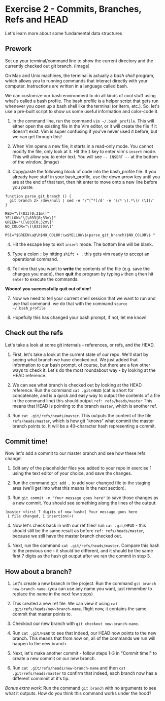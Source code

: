 # Exercise 2 - Commits, Branches, Refs and HEAD
Let's learn more about some fundamental data structures

## Prework
Set up your terminal/command line to show the current directory and the currently checked out git branch. (image)

On Mac and Unix machines, the terminal is actually a *bash shell* program, which allows you to running commands that interact directly with your computer. Instructions are written in a language called bash. 

We can customize our bash environment to do all kinds of cool stuff using what's called a bash profile. The bash profile is a helper script that gets run whenever you open up a bash shell like the terminal (or iterm, etc.). So, let's use a pre-built script to show us some useful information and color-code it.

1. In the command line, run the command `vim ~/.bash_profile`. This will either open the existing file in the Vim editor, or it will create the file if it doesn't exist. Vim is super confusing if you've never used it before, but we can get through this!

2. When Vim opens a new file, it starts in a read-only mode. You cannot modify the file, only look at it. Hit the `I` key to enter vim's `insert` mode. This will allow you to enter text. You will see `-- INSERT --` at the bottom of the window. (image)

3. Copy/paste the following block of code into the bash_profile file. If you already have stuff in your bash_profile, use the down arrow key until you are at the end of that text, then hit enter to move onto a new line before you paste. 

```
function parse_git_branch () {
  git branch 2> /dev/null | sed -e '/^[^*]/d' -e 's/* \(.*\)/ (\1)/'
}

RED="\[\033[0;31m\]"
YELLOW="\[\033[0;33m\]"
GREEN="\[\033[0;32m\]"
NO_COLOR="\[\033[0m\]"

PS1="$GREEN\u@\h$NO_COLOR:\w$YELLOW\$(parse_git_branch)$NO_COLOR\$ "
```

4. Hit the escape key to exit `insert` mode. The bottom line will be blank.

5. Type a colon `:` by hitting `shift + ;` this gets vim ready to accept an operational command.

6. Tell vim that you want to **write** the contents of the file (e.g. save the changes you made), then **quit** the program by typing `w` then `q` then hit `enter` to execute the commands.

**Woooo! you successfully quit out of vim!**

7. Now we need to tell your current shell session that we want to run and use that command. we do that with the command `source ~/.bash_profile`

8. Hopefully this has changed your bash prompt, if not, let me know!

## Check out the refs
Let's take a look at some git internals - references, or refs, and the HEAD.

1. First, let's take a look at the current state of our repo. We'll start by seeing what branch we have checked out. We just added that information to our bash prompt, of course, but there are a few other ways to check it. Let's do the most roundabout way - by looking at the HEAD reference. 

2.  We can see what branch is checked out by looking at the HEAD reference. Run the command `cat .git/HEAD` (cat is short for concatenate, and is a quick and easy way to output the contents of a file in the command line) this should output `ref: refs/heads/master` This means that HEAD is pointing to the branch `master`, which is another ref.

3. Run `cat .git/refs/heads/master`. This outputs the content of the file `refs/heads/master`, which is how git "knows" what commit the master branch points to. It will be a 40-character hash representing a commit.

## Commit time!
Now let's add a commit to our master branch and see how these refs change! 

1. Edit any of the placeholder files you added to your repo in exercise 1 using the text editor of your choice, and save the changes.

2. Run the command `git add .` to add your changed file to the staging area (we'll get into what this means in the next section).

3. Run `git commit -m "Your message goes here"` to save those changes as a new commit. You should see something along the lines of the output:

```
[master <first 7 digits of new hash>] Your message goes here
 1 file changed, 1 insertion(+)
 ```

4. Now let's check back in with our ref files! run `cat .git/HEAD` - this should still be the same result as before `ref: refs/heads/master`, because we still have the master branch checked out.

5. Next, run the command `cat .git/refs/heads/master`. Compare this hash to the previous one - it should be different, and it should be the same first 7 digits as the hash git output after we ran the commit in step 3.

## How about a branch? 

1. Let's create a new branch in the project. Run the command `git branch new-branch-name`. (you can use any name you want, just remember to replace the name in the next few steps)

2. This created a new ref file. We can view it using `cat .git/refs/heads/new-branch-name`. Right now, it contains the same commit that master points to. 

3. Checkout our new branch with `git checkout new-branch-name`.

4. Run `cat .git/HEAD` to see that indeed, our HEAD now points to the new branch. This means that from now on, all of the commands we run will happen to the new branch.

5. Next, let's make another commit - follow steps 1-3 in "Commit time!" to create a new commit on our new branch. 

6. Run `cat .git/refs/heads/new-branch-name` and then `cat .git/refs/heads/master` to confirm that indeed, each branch now has a different commmit at it's tip. 

_Bonus extra work:_ Run the command `git branch` with no arguments to see what it outputs. How do you think this command works under the hood? 


